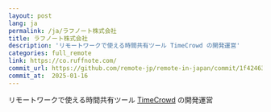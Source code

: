 ```yaml
---
layout: post
lang: ja
permalink: /ja/ラフノート株式会社
title: ラフノート株式会社
description: 'リモートワークで使える時間共有ツール TimeCrowd の開発運営'
categories: full_remote
link: https://co.ruffnote.com/
commit_url: https://github.com/remote-jp/remote-in-japan/commit/1f42463fa278ec6976af90175ef27509a22908f0
commit_at:  2025-01-16
---
```


<p>リモートワークで使える時間共有ツール <a href="https://timecrowd.net/">TimeCrowd</a> の開発運営</p>
